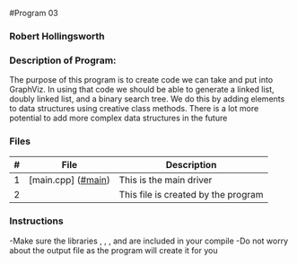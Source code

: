 #Program 03
### Robert Hollingsworth
### Description of Program:

The purpose of this program is to create code we can take and put into GraphViz. In using that code we 
should be able to generate a linked list, doubly linked list, and a binary search tree. We do this by 
adding elements to data structures using creative class methods. There is a lot more potential to add
more complex data structures in the future
### Files


|   #   | File            | Description                                        |
| :---: | --------------- | -------------------------------------------------- |
|   1   |[main.cpp] ([#main](https://github.com/RCHollingsworth/2143-00P-Hollingsworth/blob/4d5403ce37355e5185910106485c66eb7e1e9ca8/Assignments/P03/main%20(3).cpp))     | This is the main driver |
|   2   | | This file is created by the program |
### Instructions

-Make sure the libraries <iostream> <fstream> , <string> , <map> , and <vector> are included in your compile
-Do not worry about the output file as the program will create it for you
